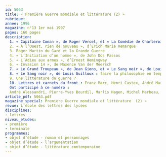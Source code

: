 ```yaml
---
id: 5063
title: « Première Guerre mondiale et littérature (2) »
rubrique: 
annee: 1996
magazine: n°13 1er mai 1997
pages: 160 pages
description: 
  1. « Capitaine Conan », de Roger Vercel, et « La Comédie de Charleroi », de Pierre Drieu la Rochelle : mythe et réalité du héros de guerre
  2. « À l’Ouest, rien de nouveau », d’Erich Maria Remarque
  3. Roger Martin du Gard et la Grande Guerre
  4. « L’Initiation d’un homme », de John Dos Passos
  5. « L’Adieu aux armes », d’Ernest Hemingway
  6. « Invasion 14 », de Maxence Van der Meersch
  7. « Le Grand Troupeau », de Jean Giono, et « Le Sang noir », de Louis Guilloux : deux représentations de l’« arrière »
  8. « Le Sang noir », de Louis Guilloux : faire la philosophie en temps de guerre
  9. Une littérature de guerre ?
  10. Lettres et carnets du front : Franz Marc, Henri Castex, André Mare
  Ont participé à ce numéro :
  André Alessandri, Pierre-Yves Bourdil, Marlis Hagen, Michel Marbeau, Jacques Le Marinel, Jean-François Massol, Jean-Louis Rambour, Paul Renard et Yves Stalloni
article_pdf: 5063.pdf
magazine_special: Première Guerre mondiale et littérature  (2) »
revue: L’école des lettres des lycées
disciplines:
- lettres
niveau_etudes:
- première
- terminale
programmes:
- objet d’étude - roman et personnages
- objet d’étude - l’argumentation
- objet d’étude - littérature contemporaine
---
```

